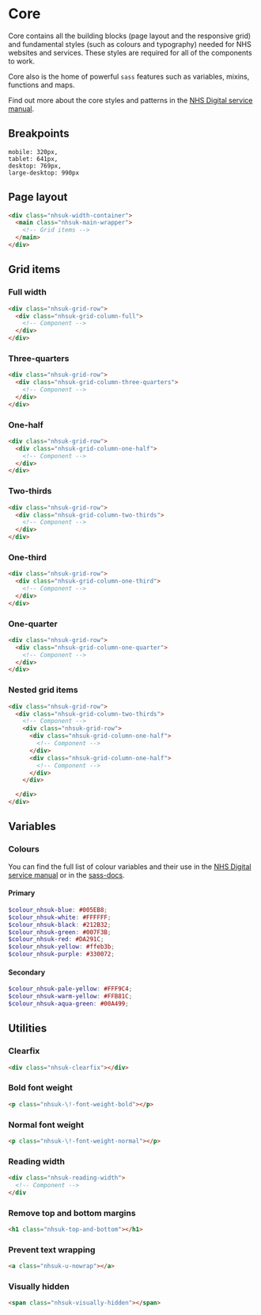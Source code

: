 # Core

Core contains all the building blocks (page layout and the responsive grid) and fundamental styles (such as colours and typography) needed for NHS websites and services. These styles are required for all of the components to work.

Core also is the home of powerful `sass` features such as variables, mixins, functions and maps.

Find out more about the core styles and patterns in the [NHS Digital service manual](https://beta.nhs.uk/service-manual/).

## Breakpoints

```
mobile: 320px,
tablet: 641px,
desktop: 769px,
large-desktop: 990px
```

## Page layout

```html
<div class="nhsuk-width-container">
  <main class="nhsuk-main-wrapper">
    <!-- Grid items -->
  </main>
</div>
```

## Grid items

### Full width

```html
<div class="nhsuk-grid-row">
  <div class="nhsuk-grid-column-full">
    <!-- Component -->
  </div>
</div>
```

### Three-quarters

```html
<div class="nhsuk-grid-row">
  <div class="nhsuk-grid-column-three-quarters">
    <!-- Component -->
  </div>
</div>
```

### One-half

```html
<div class="nhsuk-grid-row">
  <div class="nhsuk-grid-column-one-half">
    <!-- Component -->
  </div>
</div>
```

### Two-thirds

```html
<div class="nhsuk-grid-row">
  <div class="nhsuk-grid-column-two-thirds">
    <!-- Component -->
  </div>
</div>
```

### One-third

```html
<div class="nhsuk-grid-row">
  <div class="nhsuk-grid-column-one-third">
    <!-- Component -->
  </div>
</div>
```

### One-quarter

```html
<div class="nhsuk-grid-row">
  <div class="nhsuk-grid-column-one-quarter">
    <!-- Component -->
  </div>
</div>
```

### Nested grid items

```html
<div class="nhsuk-grid-row">
  <div class="nhsuk-grid-column-two-thirds">
    <!-- Component -->
    <div class="nhsuk-grid-row">
      <div class="nhsuk-grid-column-one-half">
        <!-- Component -->
      </div>
      <div class="nhsuk-grid-column-one-half">
        <!-- Component -->
      </div>
    </div>

  </div>
</div>
```

## Variables

### Colours

You can find the full list of colour variables and their use in the [NHS Digital service manual](https://beta.nhs.uk/service-manual/) or in the [sass-docs]().

#### Primary

```scss
$colour_nhsuk-blue: #005EB8;
$colour_nhsuk-white: #FFFFFF;
$colour_nhsuk-black: #212B32;
$colour_nhsuk-green: #007F3B;
$colour_nhsuk-red: #DA291C;
$colour_nhsuk-yellow: #ffeb3b;
$colour_nhsuk-purple: #330072;
```

#### Secondary

```scss
$colour_nhsuk-pale-yellow: #FFF9C4;
$colour_nhsuk-warm-yellow: #FFB81C;
$colour_nhsuk-aqua-green: #00A499;
```

## Utilities

### Clearfix 

```html
<div class="nhsuk-clearfix"></div>
```

### Bold font weight

```html
<p class="nhsuk-\!-font-weight-bold"></p>
```

### Normal font weight

```html
<p class="nhsuk-\!-font-weight-normal"></p>
```

### Reading width

```html
<div class="nhsuk-reading-width">
  <!-- Component -->
</div
```

### Remove top and bottom margins

```html
<h1 class="nhsuk-top-and-bottom"></h1>
```

### Prevent text wrapping 

```html
<a class="nhsuk-u-nowrap"></a>
```

### Visually hidden

```html
<span class="nhsuk-visually-hidden"></span>
```
